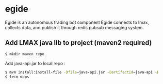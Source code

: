 egide
=====

Egide is an autonomous trading bot component
Egide connects to lmax, collects data, and publish it through redis pubsub
messaging system.

Add LMAX java lib to project (maven2 required)
----------------------------------------------

```bash
$ mkdir maven_repo
```

Add java-api.jar to local repo :
```bash
$ mvn install:install-file -Dfile=java-api.jar -DartifactId=java-api -Dversion=1.8.1.0 -DgroupId=java-api -Dpackaging=jar -DlocalRepositoryPath=maven_repo
$ lein deps
```


